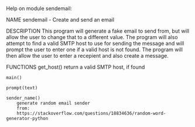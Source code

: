 Help on module sendemail:

NAME
    sendemail - Create and send an email

DESCRIPTION
    This program will generate a fake email to send from, but will allow the user
    to change that to a different value.   The program will also attempt to find
    a valid SMTP host to use for sending the message and will prompt the user to
    enter one if a valid host is not found.   The program will then allow the user
    to enter a recepient and also create a message.

FUNCTIONS
    get_host()
        return a valid SMTP host, if found
    
    main()
    
    prompt(text)
    
    sender_name()
        generate random email sender
        from:
        https://stackoverflow.com/questions/18834636/random-word-generator-python

